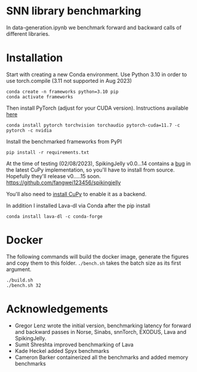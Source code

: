# SNN library benchmarking

In data-generation.ipynb we benchmark forward and backward calls of different libraries. 

# Installation
Start with creating a new Conda environment. Use Python 3.10 in order to use torch.compile (3.11 not supported in Aug 2023)
```
conda create -n frameworks python=3.10 pip
conda activate frameworks
```
Then install PyTorch (adjust for your CUDA version). Instructions available [here](https://pytorch.org/get-started/locally/)
```
conda install pytorch torchvision torchaudio pytorch-cuda=11.7 -c pytorch -c nvidia
```
Install the benchmarked frameworks from PyPI
```
pip install -r requirements.txt
```
At the time of testing (02/08/2023), SpikingJelly v0.0...14 contains a [bug](https://github.com/fangwei123456/spikingjelly/issues/401) in the latest CuPy implementation, so you'll have to install from source. Hopefully they'll release v0.....15 soon.
https://github.com/fangwei123456/spikingjelly

You'll also need to [install CuPy](https://docs.cupy.dev/en/stable/install.html) to enable it as a backend.

In addition I installed Lava-dl via Conda after the pip install
```
conda install lava-dl -c conda-forge
```

# Docker
The following commands will build the docker image, generate the figures and copy them to this folder.
`./bench.sh` takes the batch size as its first argument.

```
./build.sh
./bench.sh 32
```

# Acknowledgements
* Gregor Lenz wrote the initial version, benchmarking latency for forward and backward passes in Norse, Sinabs, snnTorch, EXODUS, Lava and SpikingJelly. 
* Sumit Shreshta improved benchmarking of Lava
* Kade Heckel added Spyx benchmarks
* Cameron Barker containerized all the benchmarks and added memory benchmarks
